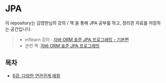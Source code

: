 # JPA 

이 repository는 김영한님의 강의 / 책 을 통해 JPA 공부를 하고, 정리한 자료를 저장하는 공간입니다.

 >- inflearn 강의 : [자바 ORM 표준 JPA 프로그래밍 - 기본편](https://www.inflearn.com/course/ORM-JPA-Basic/dashboard)
 >- 관련 책 :[자바 ORM 표준 JPA 프로그래밍](https://search.shopping.naver.com/book/catalog/32436007738?cat_id=50010920&frm=PBOKMOD&query=%EC%9E%90%EB%B0%94+ORM+%ED%91%9C%EC%A4%80+JPA+%ED%94%84%EB%A1%9C%EA%B7%B8%EB%9E%98%EB%B0%8D&NaPm=ct%3Dlh4sx7go%7Cci%3D2771098141113267f778a8b1403b4eee77a2873a%7Ctr%3Dboknx%7Csn%3D95694%7Chk%3D0c30882026272b46a749fe6894b1a6238f572dde)

## 목차

- [6강. 다양한 연관관계 매핑](https://github.com/maeng24/study_BE/tree/main/JPA/course/다양한연관관계매핑.md)
